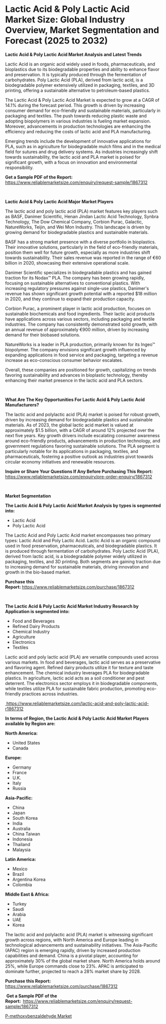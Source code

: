 <p><h1>Lactic Acid & Poly Lactic Acid Market Size: Global Industry Overview, Market Segmentation and Forecast (2025 to 2032)</h1></p><p><strong>Lactic Acid & Poly Lactic Acid Market Analysis and Latest Trends</strong></p>
<p><p>Lactic Acid is an organic acid widely used in foods, pharmaceuticals, and bioplastics due to its biodegradable properties and ability to enhance flavor and preservation. It is typically produced through the fermentation of carbohydrates. Poly Lactic Acid (PLA), derived from lactic acid, is a biodegradable polymer extensively utilized in packaging, textiles, and 3D printing, offering a sustainable alternative to petroleum-based plastics.</p><p>The Lactic Acid & Poly Lactic Acid Market is expected to grow at a CAGR of 14.1% during the forecast period. This growth is driven by increasing consumer demand for eco-friendly and sustainable materials, particularly in packaging and textiles. The push towards reducing plastic waste and adopting biopolymers in various industries is fueling market expansion. Moreover, advancements in production technologies are enhancing the efficiency and reducing the costs of lactic acid and PLA manufacturing. </p><p>Emerging trends include the development of innovative applications for PLA, such as in agriculture for biodegradable mulch films and in the medical field for sutures and drug delivery systems. As industries increasingly shift towards sustainability, the lactic acid and PLA market is poised for significant growth, with a focus on innovation and environmental responsibility.</p></p>
<p><strong>Get a Sample PDF of the Report:&nbsp;</strong> <a href="https://www.reliablemarketsize.com/enquiry/request-sample/1867312?utm_campaign=2186&utm_medium=2&utm_source=Github&utm_content=ia&utm_term=04022025&utm_id=lactic-acid-poly-lactic-acid">https://www.reliablemarketsize.com/enquiry/request-sample/1867312</a></p>
<p>&nbsp;</p>
<p><strong>Lactic Acid & Poly Lactic Acid Major Market Players</strong></p>
<p><p>The lactic acid and poly lactic acid (PLA) market features key players such as BASF, Danimer Scientific, Henan Jindan Lactic Acid Technology, Synbra Technology, The Dow Chemical Company, Corbion Purac, Galactic, NatureWorks, Teijin, and Wei Mon Industry. This landscape is driven by growing demand for biodegradable plastics and sustainable materials.</p><p>BASF has a strong market presence with a diverse portfolio in bioplastics. Their innovative solutions, particularly in the field of eco-friendly materials, position them well for future growth, especially as more industries shift towards sustainability. Their sales revenue was reported in the range of €60 billion in 2020, showcasing their extensive operational scale.</p><p>Danimer Scientific specializes in biodegradable plastics and has gained traction for its Nodax™ PLA. The company has been growing rapidly, focusing on sustainable alternatives to conventional plastics. With increasing regulatory pressures against single-use plastics, Danimer's revenue has shown significant growth potential with a reported $18 million in 2020, and they continue to expand their production capacity.</p><p>Corbion Purac, a prominent player in lactic acid production, focuses on sustainable biochemicals and food ingredients. Their lactic acid products have applications across various sectors, including packaging and textile industries. The company has consistently demonstrated solid growth, with an annual revenue of approximately €900 million, driven by increasing demand for their biobased solutions.</p><p>NatureWorks is a leader in PLA production, primarily known for its Ingeo™ biopolymer. The company envisions significant growth influenced by expanding applications in food service and packaging, targeting a revenue increase as eco-conscious consumer behavior escalates.</p><p>Overall, these companies are positioned for growth, capitalizing on trends favoring sustainability and advances in bioplastic technology, thereby enhancing their market presence in the lactic acid and PLA sectors.</p></p>
<p>&nbsp;</p>
<p><strong>What Are The Key Opportunities For Lactic Acid & Poly Lactic Acid Manufacturers?</strong></p>
<p><p>The lactic acid and polylactic acid (PLA) market is poised for robust growth, driven by increasing demand for biodegradable plastics and sustainable materials. As of 2023, the global lactic acid market is valued at approximately $1.5 billion, with a CAGR of around 12% projected over the next five years. Key growth drivers include escalating consumer awareness around eco-friendly products, advancements in production technology, and government regulations favoring sustainable solutions. The PLA segment is particularly notable for its applications in packaging, textiles, and pharmaceuticals, fostering a positive outlook as industries pivot towards circular economy initiatives and renewable resources.</p></p>
<p><strong>Inquire or Share Your Questions If Any Before Purchasing This Report:</strong> <a href="https://www.reliablemarketsize.com/enquiry/pre-order-enquiry/1867312?utm_campaign=2186&utm_medium=2&utm_source=Github&utm_content=ia&utm_term=04022025&utm_id=lactic-acid-poly-lactic-acid">https://www.reliablemarketsize.com/enquiry/pre-order-enquiry/1867312</a></p>
<p>&nbsp;</p>
<p><strong>Market Segmentation</strong></p>
<p><strong>The Lactic Acid & Poly Lactic Acid Market Analysis by types is segmented into:</strong></p>
<p><ul><li>Lactic Acid</li><li>Poly Lactic Acid</li></ul></p>
<p><p>The Lactic Acid and Poly Lactic Acid market encompasses two primary types: Lactic Acid and Poly Lactic Acid. Lactic Acid is an organic compound used in food preservation, pharmaceuticals, and biodegradable plastics. It is produced through fermentation of carbohydrates. Poly Lactic Acid (PLA), derived from lactic acid, is a biodegradable polymer widely utilized in packaging, textiles, and 3D printing. Both segments are gaining traction due to increasing demand for sustainable materials, driving innovation and growth in the bio-based market.</p></p>
<p><strong>Purchase this Report:&nbsp;</strong><a href="https://www.reliablemarketsize.com/purchase/1867312?utm_campaign=2186&utm_medium=2&utm_source=Github&utm_content=ia&utm_term=04022025&utm_id=lactic-acid-poly-lactic-acid">https://www.reliablemarketsize.com/purchase/1867312</a></p>
<p>&nbsp;</p>
<p><strong>The Lactic Acid & Poly Lactic Acid Market Industry Research by Application is segmented into:</strong></p>
<p><ul><li>Food and Beverages</li><li>Refined Dairy Products</li><li>Chemical Industry</li><li>Agriculture</li><li>Electronics</li><li>Textiles</li></ul></p>
<p><p>Lactic acid and poly lactic acid (PLA) are versatile compounds used across various markets. In food and beverages, lactic acid serves as a preservative and flavoring agent. Refined dairy products utilize it for texture and taste enhancement. The chemical industry leverages PLA for biodegradable plastics. In agriculture, lactic acid acts as a soil conditioner and pest deterrent. The electronics sector employs it in biodegradable components, while textiles utilize PLA for sustainable fabric production, promoting eco-friendly practices across industries.</p></p>
<p><a href="https://www.reliablemarketsize.com/lactic-acid-and-poly-lactic-acid-r1867312?utm_campaign=2186&utm_medium=2&utm_source=Github&utm_content=ia&utm_term=04022025&utm_id=lactic-acid-poly-lactic-acid">&nbsp;https://www.reliablemarketsize.com/lactic-acid-and-poly-lactic-acid-r1867312</a></p>
<p><strong>In terms of Region, the Lactic Acid & Poly Lactic Acid Market Players available by Region are:</strong></p>
<p>
    <p> <strong> North America: </strong>
        <ul>
            <li>United States</li>
            <li>Canada</li>
        </ul>
        </p> 
    <p> <strong> Europe: </strong>
        <ul>
            <li>Germany</li>
            <li>France</li>
            <li>U.K.</li>
            <li>Italy</li>
            <li>Russia</li>
        </ul>
        </p> 
    <p> <strong> Asia-Pacific: </strong>
        <ul>
            <li>China</li>
            <li>Japan</li>
            <li>South Korea</li>
            <li>India</li>
            <li>Australia</li>
            <li>China Taiwan</li>
            <li>Indonesia</li>
            <li>Thailand</li>
            <li>Malaysia</li>
        </ul>
        </p> 
    <p> <strong> Latin America: </strong>
        <ul>
            <li>Mexico</li>
            <li>Brazil</li>
            <li>Argentina Korea</li>
            <li>Colombia</li>
        </ul>
        </p> 
    <p> <strong> Middle East & Africa: </strong>
        <ul>
            <li>Turkey</li>
            <li>Saudi</li>
            <li>Arabia</li>
            <li>UAE</li>
            <li>Korea</li>
        </ul>
    </p>
    </p>
<p><p>The lactic acid and polylactic acid (PLA) market is witnessing significant growth across regions, with North America and Europe leading in technological advancements and sustainability initiatives. The Asia-Pacific (APAC) region is emerging rapidly, driven by increased production capabilities and demand. China is a pivotal player, accounting for approximately 30% of the global market share. North America holds around 25%, while Europe commands close to 23%. APAC is anticipated to dominate further, projected to reach a 28% market share by 2028.</p></p>
<p><strong>Purchase this Report: </strong><a href="https://www.reliablemarketsize.com/purchase/1867312?utm_campaign=2186&utm_medium=2&utm_source=Github&utm_content=ia&utm_term=04022025&utm_id=lactic-acid-poly-lactic-acid">https://www.reliablemarketsize.com/purchase/1867312</a></p>
<p>&nbsp;<strong>Get a Sample PDF of the Report:&nbsp;&nbsp;</strong><a href="https://www.reliablemarketsize.com/enquiry/request-sample/1867312?utm_campaign=2186&utm_medium=2&utm_source=Github&utm_content=ia&utm_term=04022025&utm_id=lactic-acid-poly-lactic-acid">https://www.reliablemarketsize.com/enquiry/request-sample/1867312</a></p>
<p><strong></strong></p>
<p><p><a href="https://github.com/abbislposival/Market-Research-Report-List-1/blob/main/p-methoxybenzaldehyde-market.md?utm_campaign=2186&utm_medium=2&utm_source=Github&utm_content=ia&utm_term=04022025&utm_id=lactic-acid-poly-lactic-acid">P-methoxybenzaldehyde Market</a></p></p>